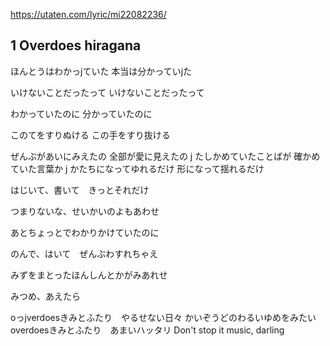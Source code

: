 https://utaten.com/lyric/mi22082236/

## 1 Overdoes hiragana
ほんとうはわかっjていた
本当は分かっていjた

いけないことだったって
いけないことだったって

わかっていたのに
分かっていたのに

このてをすりぬける
この手をすり抜ける

ぜんぶがあいにみえたの
全部が愛に見えたの
j
たしかめていたことばが
確かめていた言葉か
j
かたちになってゆれるだけ
形になって揺れるだけ

はじいて、書いて　きっとそれだけ

つまりないな、せいかいのよもあわせ

あとちょっとでわかりかけていたのに


のんで、はいて　ぜんぶわすれちゃえ

みずをまとったほんしんとかがみあれせ

みつめ、あえたら

oっjverdoesきみとふたり　やるせない日々 かいぞうどのわるいゆめをみたい overdoesきみとふたり　あまいハッタリ
Don't stop it music, darling
